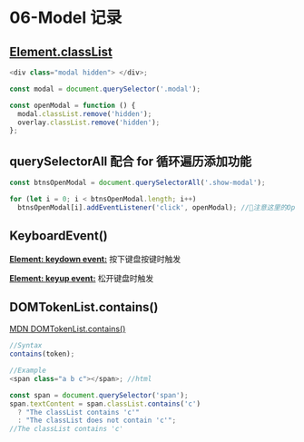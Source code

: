 # 06-Model 记录

## [Element.classList](https://developer.mozilla.org/en-US/docs/Web/API/Element/classList)

```javascript
<div class="modal hidden"> </div>;

const modal = document.querySelector('.modal');

const openModal = function () {
  modal.classList.remove('hidden');
  overlay.classList.remove('hidden');
};
```

## querySelectorAll 配合 for 循环遍历添加功能

```javascript
const btnsOpenModal = document.querySelectorAll('.show-modal');

for (let i = 0; i < btnsOpenModal.length; i++)
  btnsOpenModal[i].addEventListener('click', openModal); //🔴注意这里的OpenModal后面没有加()，否则会立即执行
```

## KeyboardEvent()

**[Element: keydown event:](https://developer.mozilla.org/en-US/docs/Web/API/Element/keydown_event)**
按下键盘按键时触发

**[Element: keyup event:](https://developer.mozilla.org/en-US/docs/Web/API/Element/keyup_event)**
松开键盘时触发

## DOMTokenList.contains()

[MDN DOMTokenList.contains()](https://developer.mozilla.org/en-US/docs/Web/API/DOMTokenList/contains)

```javascript
//Syntax
contains(token);

//Example
<span class="a b c"></span>; //html

const span = document.querySelector('span');
span.textContent = span.classList.contains('c')
  ? "The classList contains 'c'"
  : "The classList does not contain 'c'";
//The classList contains 'c'
```

